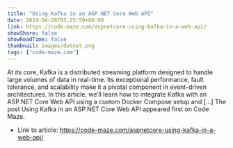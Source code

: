 ```yaml
---
title: "Using Kafka in an ASP.NET Core Web API"
date: 2024-04-28T05:25:59+00:00
link: https://code-maze.com/aspnetcore-using-kafka-in-a-web-api/
showShare: false
showReadTime: false
thumbnail: images/dotnet.png
tags: ["code-maze.com"]
---
```

At its core, Kafka is a distributed streaming platform designed to handle large volumes of data in real-time. Its exceptional performance, fault tolerance, and scalability make it a pivotal component in event-driven architectures. In this article, we’ll learn how to integrate Kafka with an ASP.NET Core Web API using a custom Docker Compose setup and […]
The post Using Kafka in an ASP.NET Core Web API appeared first on Code Maze.

- Link to article: https://code-maze.com/aspnetcore-using-kafka-in-a-web-api/